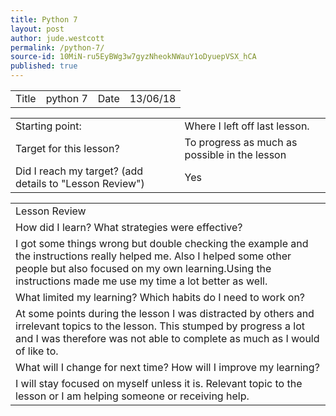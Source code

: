 ```yaml
---
title: Python 7
layout: post
author: jude.westcott
permalink: /python-7/
source-id: 10MiN-ru5EyBWg3w7gyzNheokNWauY1oDyuepVSX_hCA
published: true
---
```

<table>
  <tr>
    <td>Title</td>
    <td>python 7</td>
    <td>Date</td>
    <td>13/06/18</td>
  </tr>
</table>


<table>
  <tr>
    <td>Starting point:</td>
    <td>Where I left off last lesson.</td>
  </tr>
  <tr>
    <td>Target for this lesson?</td>
    <td>To progress as much as possible in the lesson</td>
  </tr>
  <tr>
    <td>Did I reach my target? 
(add details to "Lesson Review")</td>
    <td>Yes</td>
  </tr>
</table>


<table>
  <tr>
    <td>Lesson Review</td>
  </tr>
  <tr>
    <td>How did I learn? What strategies were effective? </td>
  </tr>
  <tr>
    <td>I got some things wrong but double checking the example and the instructions really helped me. Also I helped some other people but also focused on my own learning.Using the instructions made me use my time a lot better as well.</td>
  </tr>
  <tr>
    <td>What limited my learning? Which habits do I need to work on? </td>
  </tr>
  <tr>
    <td>At some points during the lesson I was distracted by others and irrelevant topics to the lesson. This stumped by progress a lot and I was therefore was not able to complete as much as I would of like to.</td>
  </tr>
  <tr>
    <td>What will I change for next time? How will I improve my learning?</td>
  </tr>
  <tr>
    <td>I will stay focused on myself unless it is. Relevant topic to the lesson or I am helping someone or receiving help.</td>
  </tr>
</table>


